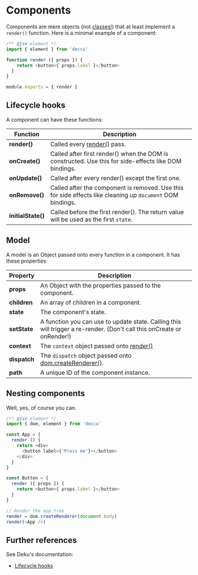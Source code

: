 # Components

Components are mere objects (not [classes!](https://facebook.github.io/react/docs/top-level-api.html#react.createclass)) that at least implement a `render()` function.  Here is a minimal example of a component:

```js
/** @jsx element */
import { element } from 'decca'

function render ({ props }) {
    return <button>{ props.label }</button>
  }
}

module.exports = { render }
```

## Lifecycle hooks

A component can have these functions:

| Function | Description
|---|---
| __render()__ | Called every [render()](api.md#render) pass.
| __onCreate()__ | Called after first render() when the DOM is constructed. Use this for side-effects like DOM bindings.
| __onUpdate()__ | Called after every render() except the first one.
| __onRemove()__ | Called after the component is removed. Use this for side effects like cleaning up `document` DOM bindings.
| __initialState()__ | Called before the first render(). The return value will be used as the first `state`.

<!-- {table:.no-head} -->

## Model

A model is an Object passed onto every function in a component. It has these properties:

| Property | Description
|---|---
| __props__ | An Object with the properties passed to the component.
| __children__ | An array of children in a component.
| __state__ | The component's state.
| __setState__ | A function you can use to update state. Calling this will trigger a re-render. (Don't call this onCreate or onRender!)
| __context__ | The `context` object passed onto [render()](api.md#render)
| __dispatch__ | The `dispatch` object passed onto [dom.createRenderer()](api.md#dom.createrenderer).
| __path__ | A unique ID of the component instance.

<!-- {table:.no-head} -->

## Nesting components

Well, yes, of course you can.

```js
/** @jsx element */
import { dom, element } from 'decca'

const App = {
  render () {
    return <div>
      <button label={'Press me'}></button>
    </div>
  }
}

const Button = {
  render ({ props }) {
    return <button>{ props.label }</button>
  }
}

// Render the app tree
render = dom.createRenderer(document.body)
render(<App />)
```

## Further references

See Deku's documentation:

- [Lifecycle hooks](https://dekujs.github.io/deku/docs/advanced/lifecycle.html)
